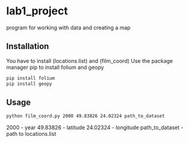 # lab1_project
program for working with data and creating a map
## Installation
You have to install (locations.list) and (film_coord)
Use the package manager pip to install folium and geopy
```bash
pip install folium
pip install geopy
```
## Usage
```bash
python film_coord.py 2000 49.83826 24.02324 path_to_dataset
```
2000 - year
49.83826 - latitude
24.02324 - longitude
path_to_dataset - path to locations.list
